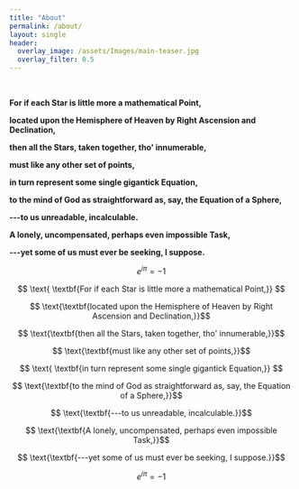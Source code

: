 ```yaml
---  
title: "About"
permalink: /about/
layout: single
header:
  overlay_image: /assets/Images/main-teaser.jpg
  overlay_filter: 0.5
---  
```

  <br>
  
**For if each Star is little more a mathematical Point,**

**located upon the Hemisphere of Heaven by Right Ascension and Declination,**

**then all the Stars, taken together, tho' innumerable,**

**must like any other set of points,**

**in turn represent some single gigantick Equation,**

**to the mind of God as straightforward as, say, the Equation of a Sphere,**

**---to us unreadable, incalculable.**

**A lonely, uncompensated, perhaps even impossible Task,**

**---yet some of us must ever be seeking, I suppose.**

$$ e^{i\pi} = -1$$

$$ \text{ \textbf{For if each Star is little more a mathematical Point,}}            $$

$$ \text{\textbf{located upon the Hemisphere of Heaven by Right Ascension and Declination,}}$$

$$ \text{\textbf{then all the Stars, taken together, tho' innumerable,}}$$

$$ \text{\textbf{must like any other set of points,}}$$

$$ \text{ \textbf{in turn represent some single gigantick Equation,}}            $$

$$ \text{\textbf{to the mind of God as straightforward as, say, the Equation of a Sphere,}}$$

$$ \text{\textbf{---to us unreadable, incalculable.}}$$

$$ \text{\textbf{A lonely, uncompensated, perhaps even impossible Task,}}$$

$$ \text{\textbf{---yet some of us must ever be seeking, I suppose.}}$$



$$ e^{i\pi} = -1$$
  <br>

